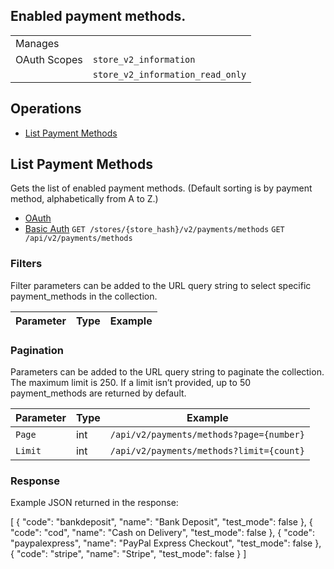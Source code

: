 ## Enabled payment methods.

|||
|---|---|
| Manages |
| OAuth Scopes | `store_v2_information`
||`store_v2_information_read_only`






## Operations

*   [List Payment Methods](#list-payment-methods)

## List Payment Methods

Gets the list of enabled payment methods. (Default sorting is by payment method, alphabetically from A to Z.)


*   [OAuth](#list-payment-methods-oauth)
*   [Basic Auth](#list-payment-methods-basic)
`GET /stores/{store_hash}/v2/payments/methods`
`GET /api/v2/payments/methods`



### Filters

Filter parameters can be added to the URL query string to select specific payment_methods in the collection.

| Parameter | Type | Example |
| --- | --- | --- |

### Pagination

Parameters can be added to the URL query string to paginate the collection. The maximum limit is 250. If a limit isn’t provided, up to 50 payment_methods are returned by default.

| Parameter | Type | Example |
| --- | --- | --- |
| `Page` | int | `/api/v2/payments/methods?page={number}` |
| `Limit` | int | `/api/v2/payments/methods?limit={count}` |

### Response

Example JSON returned in the response:

[
  {
    "code": "bankdeposit",
    "name": "Bank Deposit",
    "test_mode": false
  },
  {
    "code": "cod",
    "name": "Cash on Delivery",
    "test_mode": false
  },
  {
    "code": "paypalexpress",
    "name": "PayPal Express Checkout",
    "test_mode": false
  },
  {
    "code": "stripe",
    "name": "Stripe",
    "test_mode": false
  }
]
